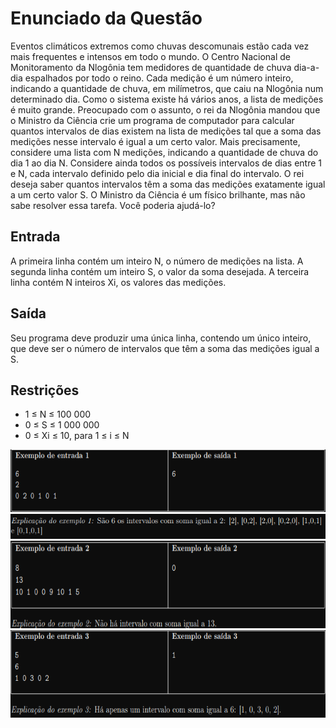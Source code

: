 # Enunciado da Questão
  Eventos climáticos extremos como chuvas descomunais estão cada vez mais frequentes e intensos em todo o mundo.
  O Centro Nacional de Monitoramento da Nlogônia tem medidores de quantidade de chuva dia-a-dia espalhados por todo o reino. Cada medição é um número inteiro, indicando a quantidade de chuva, em milímetros, que caiu na Nlogônia num determinado dia. Como o sistema existe há vários anos, a lista de medições é muito grande.
Preocupado com o assunto, o rei da Nlogônia mandou que o Ministro da Ciência crie um programa de computador para calcular quantos intervalos de dias existem na lista de medições tal que a soma das medições nesse intervalo é igual a um certo valor.
  Mais precisamente, considere uma lista com N medições, indicando a quantidade de chuva do dia 1 ao dia N. Considere ainda todos os possíveis intervalos de dias entre 1 e N, cada intervalo definido pelo dia inicial e dia final do intervalo. O rei deseja saber quantos intervalos têm a soma das
medições exatamente igual a um certo valor S.
  O Ministro da Ciência é um físico brilhante, mas não sabe resolver essa tarefa. Você poderia ajudá-lo?

## Entrada
A primeira linha contém um inteiro N, o número de medições na lista. A segunda linha contém um inteiro S, o valor da soma desejada. A terceira linha contém N inteiros Xi, os valores das medições.

## Saída
Seu programa deve produzir uma única linha, contendo um único inteiro, que deve ser o número de intervalos que têm a soma das medições igual a S.

## Restrições
* 1 ≤ N ≤ 100 000
* 0 ≤ S ≤ 1 000 000
* 0 ≤ Xi ≤ 10, para 1 ≤ i ≤ N

<div align="center">
  <img src="https://github.com/MarcosMMarques/Questoes-da-Obi-2022/blob/main/Chuva/Example_1.png" height="100"></br>
  <img src="https://github.com/MarcosMMarques/Questoes-da-Obi-2022/blob/main/Chuva/Example_1.1.png" height="40"></br>
  <img src="https://github.com/MarcosMMarques/Questoes-da-Obi-2022/blob/main/Chuva/Example_2.png" height="140"></br>
  <img src="https://github.com/MarcosMMarques/Questoes-da-Obi-2022/blob/main/Chuva/Example_3.png" height="140">   
</div>
